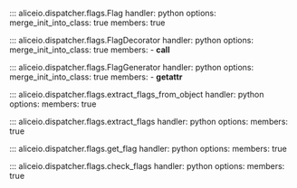 ::: aliceio.dispatcher.flags.Flag
    handler: python
    options:
      merge_init_into_class: true
      members: true

::: aliceio.dispatcher.flags.FlagDecorator
    handler: python
    options:
      merge_init_into_class: true
      members:
        - __call__

::: aliceio.dispatcher.flags.FlagGenerator
    handler: python
    options:
      merge_init_into_class: true
      members:
        - __getattr__

::: aliceio.dispatcher.flags.extract_flags_from_object
    handler: python
    options:
      members: true

::: aliceio.dispatcher.flags.extract_flags
    handler: python
    options:
      members: true

::: aliceio.dispatcher.flags.get_flag
    handler: python
    options:
      members: true

::: aliceio.dispatcher.flags.check_flags
    handler: python
    options:
      members: true
